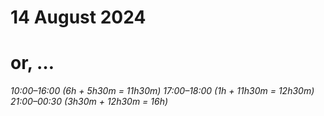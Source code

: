 # 14 August 2024
# or, …

_10:00–16:00 (6h + 5h30m = 11h30m)_
_17:00–18:00 (1h + 11h30m = 12h30m)_
_21:00–00:30 (3h30m + 12h30m = 16h)_

